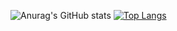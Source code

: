 

![Anurag's GitHub stats](https://github-readme-stats.vercel.app/api?username=shantatei&show_icons=true&theme=dracula)
[![Top Langs](https://github-readme-stats.vercel.app/api/top-langs/?username=shantatei&layout=compact&langs_count=8&theme=dracula)](https://github.com/anuraghazra/github-readme-stats)
<!--
**shantatei/shantatei** is a ✨ _special_ ✨ repository because its `README.md` (this file) appears on your GitHub profile.

Here are some ideas to get you started:

- 🔭 I’m currently working on ...
- 🌱 I’m currently learning ...
- 👯 I’m looking to collaborate on ...
- 🤔 I’m looking for help with ...
- 💬 Ask me about ...
- 📫 How to reach me: ...
- 😄 Pronouns: ...
- ⚡ Fun fact: ...
-->
